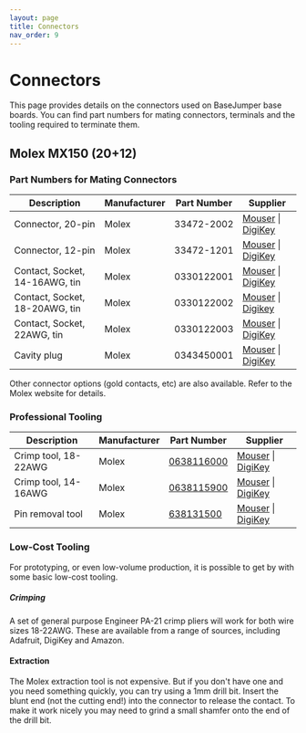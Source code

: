 ```yaml
---
layout: page
title: Connectors
nav_order: 9
---
```


# Connectors
This page provides details on the connectors used on BaseJumper base boards. You can find part numbers for mating connectors, terminals and the tooling required to terminate them.

## Molex MX150 (20+12)

### Part Numbers for Mating Connectors
| Description | Manufacturer | Part Number | Supplier |
| --- | --- | --- | --- |
| Connector, 20-pin | Molex | 33472-2002 | [Mouser](https://www.mouser.com/ProductDetail/Molex/33472-2002?qs=%2Fha2pyFaduhz%2FnD9x4rgUTHvnKZL1NU4KSw4KNCAN%252Bc%3D) \| [DigiKey](https://www.digikey.com.au/products/en?keywords=33472-2002) | 
| Connector, 12-pin | Molex | 33472-1201 | [Mouser](https://www.mouser.com/ProductDetail/Molex/33472-1201?qs=%2Fha2pyFaduikiq7sntUKkmaAaKwIwQWollJo4UUO2Tw%3D) \| [DigiKey](https://www.digikey.com.au/products/en?keywords=33472-1201)
| Contact, Socket, 14-16AWG, tin | Molex | 0330122001 | [Mouser](https://www.mouser.com/ProductDetail/Molex/33012-2001-Cut-Strip?qs=SMSg0crzni81dUEU7hLzZA%3D%3D) \| [DigiKey](https://www.digikey.com.au/product-detail/en/molex/0330122001/WM2989CT-ND/2405588)
| Contact, Socket, 18-20AWG, tin | Molex | 0330122002 | [Mouser](https://www.mouser.com/ProductDetail/Molex/33012-2002-Cut-Strip?qs=SMSg0crzni%2FFt%2FveK88wPg%3D%3D) \| [Digikey](https://www.digikey.com.au/product-detail/en/molex/0330122002/WM3687CT-ND/2421885) |
| Contact, Socket, 22AWG, tin | Molex | 0330122003 | [Mouser](https://www.mouser.com/ProductDetail/Molex/33012-2003-Cut-Strip?qs=SMSg0crzni%252B0oqby0n%252Bz5w%3D%3D) \| [DigiKey](https://www.digikey.com.au/product-detail/en/molex/0330122003/WM3692CT-ND/2421879)
| Cavity plug | Molex | 0343450001 | [Mouser](https://www.mouser.com/ProductDetail/Molex/34345-0001?qs=6RXNyJqNVR55nh5VsmiX%252Bg%3D%3D) \| [DigiKey](https://www.digikey.com.au/product-detail/en/molex/0343450001/WM4683-ND/1756788)
Other connector options (gold contacts, etc) are also available. Refer to the Molex website for details.

### Professional Tooling

| Description | Manufacturer | Part Number | Supplier |
| --- | --- | --- | --- |
| Crimp tool, 18-22AWG | Molex | [0638116000](https://www.molex.com/molex/products/part-detail/application_toolin/0638116000) | [Mouser](https://www.mouser.com/ProductDetail/Molex/63811-6000?qs=naUSJSqnqcKrpUwFUnIvEg%3D%3D) \| [DigiKey](https://www.digikey.com.au/products/en?keywords=638116000) |
| Crimp tool, 14-16AWG | Molex | [0638115900](https://www.molex.com/molex/products/part-detail/application_toolin/0638115900) | [Mouser](https://www.mouser.com/ProductDetail/Molex/63811-5900?qs=rny7y%2FJnPKlu71vToeDy0w%3D%3D) \| [DigiKey](https://www.digikey.com.au/products/en?keywords=638115900) 
| Pin removal tool | Molex | [638131500](https://www.molex.com/molex/products/part-detail/application_toolin/0638131500) | [Mouser](https://www.mouser.com/ProductDetail/Molex/63813-1500?qs=%2Fha2pyFadui4um5RY3g7MgXprvmy%2FD9aO76rWQzECD0%3D) \| [DigiKey](https://www.digikey.com.au/products/en?keywords=638131500) |

### Low-Cost Tooling
For prototyping, or even low-volume production, it is possible to get by with some basic low-cost tooling.

##### Crimping
A set of general purpose Engineer PA-21 crimp pliers will work for both wire sizes 18-22AWG. These are available from a range of sources, including Adafruit, DigiKey and Amazon.

#### Extraction
The Molex extraction tool is not expensive. But if you don't have one and you need something quickly, you can try using a 1mm drill bit. Insert the blunt end (not the cutting end!) into the connector to release the contact. To make it work nicely you may need to grind a small shamfer onto the end of the drill bit.


